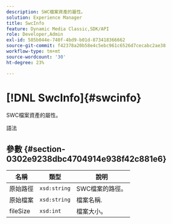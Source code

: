 ```yaml
---
description: SWC檔案資產的屬性。
solution: Experience Manager
title: SwcInfo
feature: Dynamic Media Classic,SDK/API
role: Developer,Admin
exl-id: 585b044e-740f-4bd9-b01d-873418366662
source-git-commit: f42378a20b58e4c5ebc961c6526d7cecabc2ae38
workflow-type: tm+mt
source-wordcount: '30'
ht-degree: 23%

---
```


# [!DNL SwcInfo]{#swcinfo}

SWC檔案資產的屬性。

語法

## 參數 {#section-0302e9238dbc4704914e938f42c881e6}

| 名稱 | 類型 | 說明 |
|---|---|---|
| 原始路徑 | `xsd:string` | SWC檔案的路徑。 |
| 原始檔案 | `xsd:string` | 檔案名稱. |
| fileSize | `xsd:int` | 檔案大小。 |
